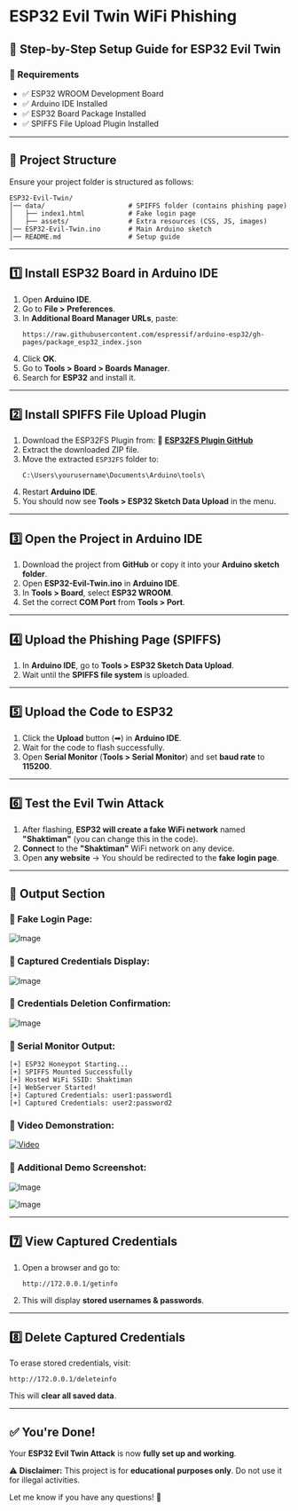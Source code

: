 # ESP32 Evil Twin WiFi Phishing

## 📝 Step-by-Step Setup Guide for ESP32 Evil Twin

### 🔧 Requirements

- ✅ ESP32 WROOM Development Board
- ✅ Arduino IDE Installed
- ✅ ESP32 Board Package Installed
- ✅ SPIFFS File Upload Plugin Installed

---

## 📁 Project Structure

Ensure your project folder is structured as follows:

```
ESP32-Evil-Twin/
│── data/                     # SPIFFS folder (contains phishing page)
│   ├── index1.html           # Fake login page
│   ├── assets/               # Extra resources (CSS, JS, images)
│── ESP32-Evil-Twin.ino       # Main Arduino sketch
│── README.md                 # Setup guide
```

---

## 1️⃣ Install ESP32 Board in Arduino IDE

1. Open **Arduino IDE**.
2. Go to **File > Preferences**.
3. In **Additional Board Manager URLs**, paste:
   ```
   https://raw.githubusercontent.com/espressif/arduino-esp32/gh-pages/package_esp32_index.json
   ```
4. Click **OK**.
5. Go to **Tools > Board > Boards Manager**.
6. Search for **ESP32** and install it.

---

## 2️⃣ Install SPIFFS File Upload Plugin

1. Download the ESP32FS Plugin from: 🔗 [**ESP32FS Plugin GitHub**](https://github.com/me-no-dev/arduino-esp32fs-plugin)
2. Extract the downloaded ZIP file.
3. Move the extracted `ESP32FS` folder to:
   ```
   C:\Users\yourusername\Documents\Arduino\tools\
   ```
4. Restart **Arduino IDE**.
5. You should now see **Tools > ESP32 Sketch Data Upload** in the menu.

---

## 3️⃣ Open the Project in Arduino IDE

1. Download the project from **GitHub** or copy it into your **Arduino sketch folder**.
2. Open **ESP32-Evil-Twin.ino** in **Arduino IDE**.
3. In **Tools > Board**, select **ESP32 WROOM**.
4. Set the correct **COM Port** from **Tools > Port**.

---

## 4️⃣ Upload the Phishing Page (SPIFFS)

1. In **Arduino IDE**, go to **Tools > ESP32 Sketch Data Upload**.
2. Wait until the **SPIFFS file system** is uploaded.

---

## 5️⃣ Upload the Code to ESP32

1. Click the **Upload** button (➡) in **Arduino IDE**.
2. Wait for the code to flash successfully.
3. Open **Serial Monitor** (**Tools > Serial Monitor**) and set **baud rate** to **115200**.

---

## 6️⃣ Test the Evil Twin Attack

1. After flashing, **ESP32 will create a fake WiFi network** named **"Shaktiman"** (you can change this in the code).
2. **Connect** to the **"Shaktiman"** WiFi network on any device.
3. Open **any website** → You should be redirected to the **fake login page**.

---

## 📸 Output Section

### 🔹 Fake Login Page:
![Image](https://github.com/user-attachments/assets/617960cf-1471-4462-afd1-2f5eb10a0c10)

### 🔹 Captured Credentials Display:
![Image](https://github.com/user-attachments/assets/db6e9ed8-f3e9-4a4c-9b05-be6c7c1eb20d)

### 🔹 Credentials Deletion Confirmation:
![Image](https://github.com/user-attachments/assets/5b25964d-170e-45fc-9399-4f96d2b37898)

### 🔹 Serial Monitor Output:
```
[+] ESP32 Honeypot Starting...
[+] SPIFFS Mounted Successfully
[+] Hosted WiFi SSID: Shaktiman
[+] WebServer Started!
[+] Captured Credentials: user1:password1
[+] Captured Credentials: user2:password2
```

### 🎥 Video Demonstration:
[![Video](https://github.com/user-attachments/assets/c680d766-2e5c-4006-89ee-8187468b3f2e)](https://github.com/user-attachments/assets/c680d766-2e5c-4006-89ee-8187468b3f2e)

### 🔹 Additional Demo Screenshot:
![Image](https://github.com/user-attachments/assets/bb6a76f9-2628-4c67-9a66-9ad716e5cbec)

![Image](https://github.com/user-attachments/assets/6af3b729-bb6f-4b7c-bc3e-674d28f1db18)

---

## 7️⃣ View Captured Credentials

1. Open a browser and go to:
   ```
   http://172.0.0.1/getinfo
   ```
2. This will display **stored usernames & passwords**.

---

## 8️⃣ Delete Captured Credentials

To erase stored credentials, visit:

```
http://172.0.0.1/deleteinfo
```

This will **clear all saved data**.

---

## ✅ You're Done!

Your **ESP32 Evil Twin Attack** is now **fully set up and working**.

⚠ **Disclaimer:** This project is for **educational purposes only**. Do not use it for illegal activities.

Let me know if you have any questions! 🚀

